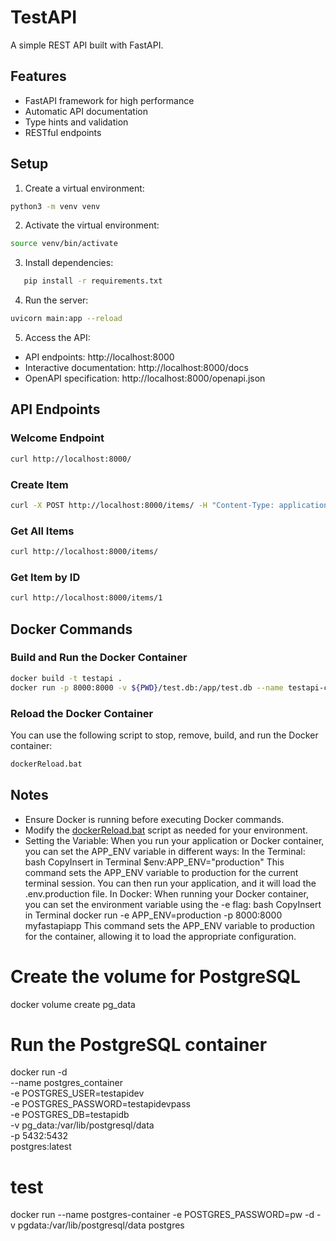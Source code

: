 # TestAPI

A simple REST API built with FastAPI.

## Features
- FastAPI framework for high performance
- Automatic API documentation
- Type hints and validation
- RESTful endpoints

## Setup

1. Create a virtual environment:
```bash
python3 -m venv venv
```

2. Activate the virtual environment:
```bash
source venv/bin/activate
```

3. Install dependencies:
```bash
   pip install -r requirements.txt
```

4. Run the server:
```bash
uvicorn main:app --reload
```

5. Access the API:
- API endpoints: http://localhost:8000
- Interactive documentation: http://localhost:8000/docs
- OpenAPI specification: http://localhost:8000/openapi.json

## API Endpoints

### Welcome Endpoint
```bash
curl http://localhost:8000/
```

### Create Item
```bash
curl -X POST http://localhost:8000/items/ -H "Content-Type: application/json" -d '{"name": "Test Item", "description": "This is a test item", "price": 29.99, "is_available": true}'
```

### Get All Items
```bash
curl http://localhost:8000/items/
```

### Get Item by ID
```bash
curl http://localhost:8000/items/1
```

## Docker Commands

### Build and Run the Docker Container
```bash
docker build -t testapi .
docker run -p 8000:8000 -v ${PWD}/test.db:/app/test.db --name testapi-container testapi
```

### Reload the Docker Container
You can use the following script to stop, remove, build, and run the Docker container:
```bash
dockerReload.bat
```

## Notes
- Ensure Docker is running before executing Docker commands.
- Modify the [dockerReload.bat](cci:7://file:///c:/Users/Chirno/CascadeProjects/TestApi/Utils/Scripts/dockerReload.bat:0:0-0:0) script as needed for your environment.
- Setting the Variable:
   When you run your application or Docker container, you can set the APP_ENV variable in different ways:
   In the Terminal:
   bash
   CopyInsert in Terminal
   $env:APP_ENV="production"
   This command sets the APP_ENV variable to production for the current terminal session. You can then run your application, and it will load the .env.production file.
   In Docker: When running your Docker container, you can set the environment variable using the -e flag:
   bash
   CopyInsert in Terminal
   docker run -e APP_ENV=production -p 8000:8000 myfastapiapp
   This command sets the APP_ENV variable to production for the container, allowing it to load the appropriate configuration.



# Create the volume for PostgreSQL
docker volume create pg_data

# Run the PostgreSQL container
docker run -d \
    --name postgres_container \
    -e POSTGRES_USER=testapidev \
    -e POSTGRES_PASSWORD=testapidevpass \
    -e POSTGRES_DB=testapidb \
    -v pg_data:/var/lib/postgresql/data \
    -p 5432:5432 \
    postgres:latest

# test 
docker run --name postgres-container -e POSTGRES_PASSWORD=pw -d -v pgdata:/var/lib/postgresql/data postgres